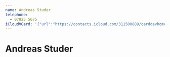 ```yaml
---
name: Andreas Studer
telephone:
  - 07825 5675
iCloudVCard: '{"url":"https://contacts.icloud.com/311500889/carddavhome/card/8AAC42B0-B668-47C7-8D2F-A5329F2639CE.vcf","etag":"\"kmfhaqup\"","data":"BEGIN:VCARD\r\nVERSION:3.0\r\nFN:\r\nN:Studer;Andreas;;;\r\nUID:C7E3CE16-A79B-4607-9923-6CA675697405\r\nPRODID:-//Apple Inc.//iOS 13.5.1//EN\r\nREV:2025-04-03T22:18:07Z\r\nORG:;\r\nTEL:07825 5675\r\nEND:VCARD"}'
---
```

# Andreas Studer